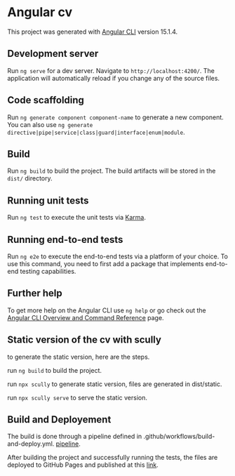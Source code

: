 # Angular cv

This project was generated with [Angular CLI](https://github.com/angular/angular-cli) version 15.1.4.

## Development server

Run `ng serve` for a dev server. Navigate to `http://localhost:4200/`. The application will automatically reload if you change any of the source files.

## Code scaffolding

Run `ng generate component component-name` to generate a new component. You can also use `ng generate directive|pipe|service|class|guard|interface|enum|module`.

## Build

Run `ng build` to build the project. The build artifacts will be stored in the `dist/` directory.

## Running unit tests

Run `ng test` to execute the unit tests via [Karma](https://karma-runner.github.io).

## Running end-to-end tests

Run `ng e2e` to execute the end-to-end tests via a platform of your choice. To use this command, you need to first add a package that implements end-to-end testing capabilities.

## Further help

To get more help on the Angular CLI use `ng help` or go check out the [Angular CLI Overview and Command Reference](https://angular.io/cli) page.

## Static version of the cv with scully

to generate the static version, here are the steps.

run `ng build` to build the project.

run `npx scully` to generate static version, files are generated in dist/static.

run `npx scully serve` to serve the static version.

## Build and Deployement
The build is done through a pipeline defined in .github/workflows/build-and-deploy.yml.
[pipeline](.github/workflows/build-and-deploy.yml).

After building the project and successfully running the tests, the files are deployed to 
GitHub Pages and published at this [link](https://lemrabetanass.github.io/angular-cv/).
